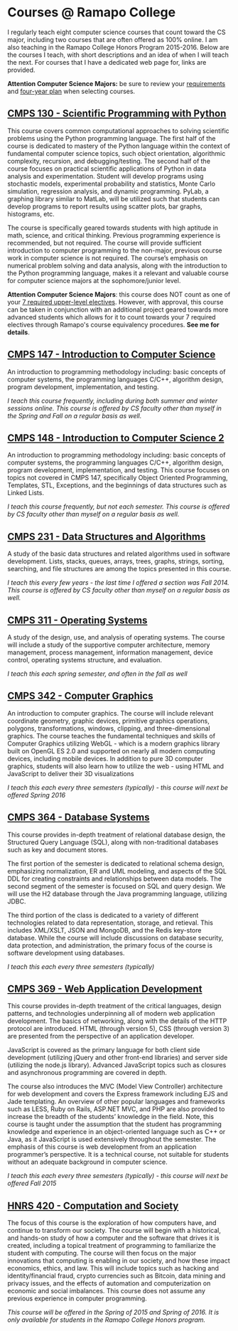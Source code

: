 # Courses @ Ramapo College
I regularly teach eight computer science courses that count toward the CS major, including two courses that are often offered as 100% online.  I am also teaching in the Ramapo College Honors Program 2015-2016.  Below are the courses I teach, with short descriptions and an idea of when I will teach the next.  For courses that I have a dedicated web page for, links are provided.

**Attention Computer Science Majors:**  be sure to review your [requirements](http://www.ramapo.edu/catalog-2014-2015/tas/compscience/) and [four-year plan](http://www.ramapo.edu/four-year-2014-2015/tas/computer-science/) when selecting courses.

## [CMPS 130 - Scientific Programming with Python](cmps130)
This course covers common computational approaches to solving scientific problems using the Python programming language.  The first half of the course is dedicated to mastery of the Python language within the context of fundamental computer science topics, such object orientation, algorithmic complexity, recursion, and debugging/testing.  The second half of the course focuses on practical scientific applications of Python in data analysis and experimentation.  Student will develop programs using stochastic models, experimental probability and statistics, Monte Carlo simulation, regression analysis, and dynamic programming.  PyLab, a graphing library similar to MatLab, will be utilized such that students can develop programs to report results using scatter plots, bar graphs, histograms, etc.  

The course is specifically geared towards students with high aptitude in math, science, and critical thinking.  Previous programming experience is recommended, but not required.  The course will provide sufficient introduction to computer programming to the non-major, previous course work in computer science is not required.  The course’s emphasis on numerical problem solving and data analysis, along with the introduction to the Python programming language, makes it a relevant and valuable course for computer science majors at the sophomore/junior level.

**Attention Computer Science Majors**: this course does NOT count as one of your [7 required upper-level electives](http://www.ramapo.edu/catalog-2014-2015/tas/compscience/).  However, with approval, this course can be taken in conjunction with an additional project geared towards more advanced students which allows for it to count towards your 7 required electives through Ramapo's course equivalency procedures.  **See me for details**.

## [CMPS 147 - Introduction to Computer Science](cmps147/Winter)
An introduction to programming methodology including: basic concepts of computer systems, the programming languages C/C++, algorithm design, program development, implementation, and testing.

*I teach this course frequently, including during both summer and winter sessions online.  This course is offered by CS faculty other than myself in the Spring and Fall on a regular basis as well.*

## [CMPS 148 - Introduction to Computer Science 2](cmps148)
An introduction to programming methodology including:  basic concepts of computer systems, the programming languages C/C++, algorithm design, program development, implementation, and testing.  This course focuses on topics not covered in CMPS 147, specifically Object Oriented Programming, Templates, STL, Exceptions, and the beginnings of data structures such as Linked Lists.

*I teach this course frequently, but not each semester.  This course is offered by CS faculty other than myself on a regular basis as well.*

## [CMPS 231 - Data Structures and Algorithms](cmps231)
A study of the basic data structures and related algorithms used in software development. Lists, stacks, queues, arrays, trees, graphs, strings, sorting, searching, and file structures are among the topics presented in this course.

*I teach this every few years - the last time I offered a section was Fall 2014.  This course is offered by CS faculty other than myself on a regular basis as well.*


## [CMPS 311 - Operating Systems](cmps311)
A study of the design, use, and analysis of operating systems. The course will include a study of the supportive computer architecture, memory management, process management, information management, device control, operating systems structure, and evaluation.  

*I teach this each spring semester, and often in the fall as well*

## [CMPS 342 - Computer Graphics](cmps342)
An introduction to computer graphics.  The course will include relevant coordinate geometry, graphic devices, primitive graphics operations, polygons, transformations, windows, clipping, and three-dimensional graphics.  The course teaches the fundamental techniques and skills of Computer Graphics utilizing WebGL - which is a modern graphics library built on OpenGL ES 2.0 and supported on nearly all modern computing devices, including mobile devices.  In addition to pure 3D computer graphics, students will also learn how to utilize the web - using HTML and JavaScript to deliver their 3D visualizations

*I teach this each every three semesters (typically) - this course will next be offered Spring 2016*

## [CMPS 364 - Database Systems](cmps364)

This course provides in-depth treatment of relational database design, the Structured Query Language (SQL), along with non-traditional databases such as key and document stores.

The first portion of the semester is dedicated to relational schema design, emphasizing normalization, ER and UML modeling, and aspects of the SQL DDL for creating constraints and relationships between data models.
The second segment of the semester is focused on SQL and query design. We will use the H2 database through the Java programming language, utilizing JDBC.

The third portion of the class is dedicated to a variety of different technologies related to data representation, storage, and retieval. This includes XML/XSLT, JSON and MongoDB, and the Redis key-store database.
While the course will include discussions on database security, data protection, and administration, the primary focus of the course is software development using databases.

*I teach this each every three semesters (typically)*

## [CMPS 369 - Web Application Development](cmps369)
This course provides in-depth treatment of the critical languages, design patterns, and technologies underpinning all of modern web application development. The basics of networking, along with the details of the HTTP protocol are introduced. HTML (through version 5), CSS (through version 3) are presented from the perspective of an application developer.

JavaScript is covered as the primary language for both client side development (utilizing jQuery and other front-end libraries) and server side (utilizing the node.js library). Advanced JavaScript topics such as closures and asynchronous programming are covered in depth.

The course also introduces the MVC (Model View Controller) architecture for web development and covers the Express framework including EJS and Jade templating. An overview of other popular languages and frameworks such as LESS, Ruby on Rails, ASP.NET MVC, and PHP are also provided to increase the breadth of the students’ knowledge in the field.
Note, this course is taught under the assumption that the student has programming knowledge and experience in an object-oriented language such as C++ or Java, as it JavaScript is used extensively throughout the semester. The emphasis of this course is web development from an application programmer’s perspective. It is a technical course, not suitable for students without an adequate background in computer science.

*I teach this each every three semesters (typically) - this course will next be offered Fall 2015*

## [HNRS 420 - Computation and Society](hnrs420)
The focus of this course is the exploration of how computers have, and continue to transform our society. The course will begin with a historical, and hands-on study of how a computer and the software that drives it is created, including a topical treatment of programming to familiarize the student with computing. The course will then focus on the major innovations that computing is enabling in our society, and how these impact economics, ethics, and law. This will include topics such as hacking and identity/financial fraud, crypto currencies such as Bitcoin, data mining and privacy issues, and the effects of automation and computerization on economic and social imbalances. This course does not assume any previous experience in computer programming.

*This course will be offered in the Spring of 2015 and Spring of 2016.  It is only available for students in the Ramapo College Honors program.*

